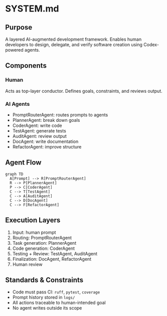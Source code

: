 # SYSTEM.md

## Purpose
A layered AI-augmented development framework. Enables human developers to design, delegate, and verify software creation using Codex-powered agents.

## Components

### Human
Acts as top-layer conductor. Defines goals, constraints, and reviews output.

### AI Agents
- PromptRouterAgent: routes prompts to agents
- PlannerAgent: break down goals
- CoderAgent: write code
- TestAgent: generate tests
- AuditAgent: review output
- DocAgent: write documentation
- RefactorAgent: improve structure

## Agent Flow

```mermaid
graph TD
  A[Prompt] --> R[PromptRouterAgent]
  R --> P[PlannerAgent]
  P --> C[CoderAgent]
  C --> T[TestAgent]
  C --> A[AuditAgent]
  C --> D[DocAgent]
  C --> F[RefactorAgent]
```

## Execution Layers
1. Input: human prompt
2. Routing: PromptRouterAgent
3. Task generation: PlannerAgent
4. Code generation: CoderAgent
5. Testing + Review: TestAgent, AuditAgent
6. Finalization: DocAgent, RefactorAgent
7. Human review

## Standards & Constraints
- Code must pass CI: `ruff`, `pytest`, `coverage`
- Prompt history stored in `logs/`
- All actions traceable to human-intended goal
- No agent writes outside its scope 